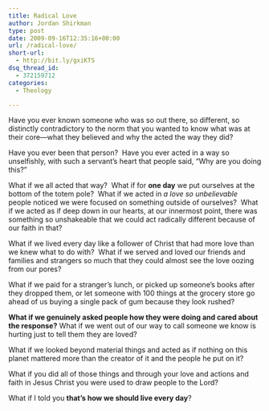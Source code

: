 ```yaml
---
title: Radical Love
author: Jordan Shirkman
type: post
date: 2009-09-16T12:35:16+00:00
url: /radical-love/
short-url:
  - http://bit.ly/gxiKTS
dsq_thread_id:
  - 372159712
categories:
  - Theology

---
```

Have you ever known someone who was so out there, so different, so distinctly contradictory to the norm that you wanted to know what was at their core—what they believed and why the acted the way they did?

Have you ever been that person?  Have you ever acted in a way so unselfishly, with such a servant’s heart that people said, “Why are you doing this?”

What if we all acted that way?  What if for **one day** we put ourselves at the bottom of the totem pole?  What if we acted in _a love so unbelievable_ people noticed we were focused on something outside of ourselves?  What if we acted as if deep down in our hearts, at our innermost point, there was something so unshakeable that we could act radically different because of our faith in that?

What if we lived every day like a follower of Christ that had more love than we knew what to do with?  What if we served and loved our friends and families and strangers so much that they could almost see the love oozing from our pores?

What if we paid for a stranger’s lunch, or picked up someone’s books after they dropped them, or let someone with 100 things at the grocery store go ahead of us buying a single pack of gum because they look rushed?

**What if we genuinely asked people how they were doing and cared about the response?** What if we went out of our way to call someone we know is hurting just to tell them they are loved?

What if we looked beyond material things and acted as if nothing on this planet mattered more than the creator of it and the people he put on it?

What if you did all of those things and through your love and actions and faith in Jesus Christ you were used to draw people to the Lord?

What if I told you **that’s how we should live every day**?